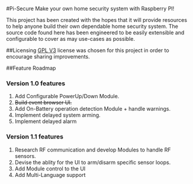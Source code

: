 #Pi-Secure
Make your own home security system with Raspberry PI!

This project has been created with the hopes that it will provide resources to help anyone build their own dependable home security system.  The source code found here has been engineered to be easily extensible and configurable to cover as may use-cases as possible.

##Licensing
[GPL V3](http://www.gnu.org/licenses/) license was chosen for this project in order to encourage sharing improvements.

##Feature Roadmap

### Version 1.0 features
1. Add Configurable PowerUp/Down Module.
2. ~~Build event browser UI.~~
3. Add On-Battery operation detection Module + handle warnings.
4. Implement delayed system arming.
5. Implement delayed alarm

### Version 1.1 features
1. Research RF communication and develop Modules to handle RF sensors.
2. Devise the ablity for the UI to arm/disarm specific sensor loops.
3. Add Module control to the UI
4. Add Multi-Language support
